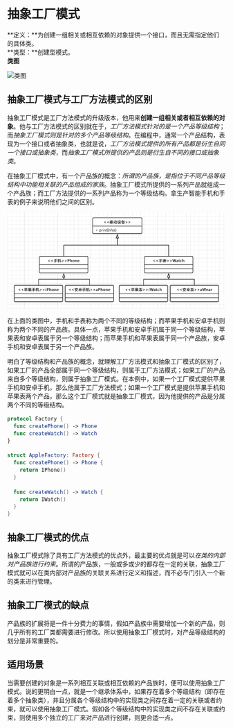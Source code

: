 # 抽象工厂模式
**定义：**为创建一组相关或相互依赖的对象提供一个接口，而且无需指定他们的具体类。<br>
**类型：**创建型模式。<br>
**类图** 

![类图](http://wiki.jikexueyuan.com/project/java-design-pattern/images/abstract-factory-pattern-1.gif)

## 抽象工厂模式与工厂方法模式的区别
抽象工厂模式是工厂方法模式的升级版本，他用来**创建一组相关或者相互依赖的对象**。他与工厂方法模式的区别就在于，*工厂方法模式针对的是一个产品等级结构*；而*抽象工厂模式则是针对的多个产品等级结构*。在编程中，通常一个产品结构，表现为一个接口或者抽象类，也就是说，*工厂方法模式提供的所有产品都是衍生自同一个接口或抽象类*，而*抽象工厂模式所提供的产品则是衍生自不同的接口或抽象类*。

在抽象工厂模式中，有一个产品族的概念：*所谓的产品族，是指位于不同产品等级结构中功能相关联的产品组成的家族*。抽象工厂模式所提供的一系列产品就组成一个产品族；而工厂方法提供的一系列产品称为一个等级结构。拿生产智能手机和手表的例子来说明他们之间的区别。

![类图](https://github.com/hujewelz/DesignPatterns/blob/master/resource/abstractfac.png)

在上面的类图中，手机和手表称为两个不同的等级结构；而苹果手机和安卓手机则称为两个不同的产品族。具体一点，苹果手机和安卓手机属于同一个等级结构，苹果表和安卓表属于另一个等级结构；而苹果手机和苹果表属于同一个产品族，安卓手机和安卓表属于另一个产品族。

明白了等级结构和产品族的概念，就理解工厂方法模式和抽象工厂模式的区别了，如果工厂的产品全部属于同一个等级结构，则属于工厂方法模式；如果工厂的产品来自多个等级结构，则属于抽象工厂模式。在本例中，如果一个工厂模式提供苹果手机和安卓手机，那么他属于工厂方法模式；如果一个工厂模式是提供苹果手机和苹果表两个产品，那么这个工厂模式就是抽象工厂模式，因为他提供的产品是分属两个不同的等级结构。
```swift
protocol Factory {
  func createPhone() -> Phone
  func createWatch() -> Watch
}

struct AppleFactory: Factory {
  func createPhone() -> Phone {
    return IPhone()
  }
  
  func createWatch() -> Watch {
    return IWatch()
  }
}

```
## 抽象工厂模式的优点
抽象工厂模式除了具有工厂方法模式的优点外，最主要的优点就是可以*在类的内部对产品族进行约束*。所谓的产品族，一般或多或少的都存在一定的关联，抽象工厂模式就可以在类内部对产品族的关联关系进行定义和描述，而不必专门引入一个新的类来进行管理。

## 抽象工厂模式的缺点
产品族的扩展将是一件十分费力的事情，假如产品族中需要增加一个新的产品，则几乎所有的工厂类都需要进行修改。所以使用抽象工厂模式时，对产品等级结构的划分是非常重要的。

## 适用场景
当需要创建的对象是一系列相互关联或相互依赖的产品族时，便可以使用抽象工厂模式。说的更明白一点，就是一个继承体系中，如果存在着多个等级结构（即存在着多个抽象类），并且分属各个等级结构中的实现类之间存在着一定的关联或者约束，就可以使用抽象工厂模式。假如各个等级结构中的实现类之间不存在关联或约束，则使用多个独立的工厂来对产品进行创建，则更合适一点。
